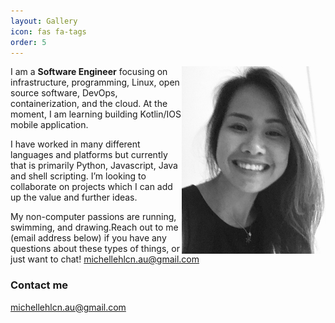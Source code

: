 ```yaml
---
layout: Gallery
icon: fas fa-tags
order: 5
---
```

<img style="float: right; height: 300px;" src="./../images/profile.jpeg" alt="">

I am a **Software Engineer** focusing on infrastructure, programming, Linux, open source software, DevOps, containerization, and the cloud. At the moment, I am learning building Kotlin/IOS mobile application.

I have worked in many different languages and platforms but currently that is primarily Python, Javascript, Java and shell scripting. I’m looking to collaborate on projects which I can add up the value and further ideas.

My non-computer passions are running, swimming, and drawing.Reach out to me (email address below) if you have any questions about these types of things, or just want to chat! michellehlcn.au@gmail.com

### Contact me

[michellehlcn.au@gmail.com](mailto:michellehlcn.au@gmail.com)
